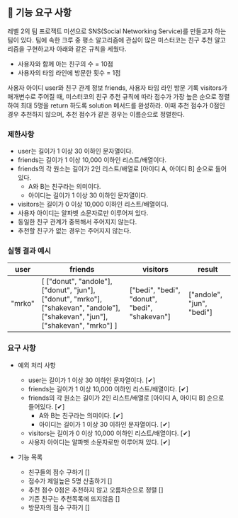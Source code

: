 ## 🚀 기능 요구 사항

레벨 2의 팀 프로젝트 미션으로 SNS(Social Networking Service)를 만들고자 하는 팀이 있다. 팀에 속한 크루 중 평소 알고리즘에 관심이 많은 미스터코는 친구 추천 알고리즘을 구현하고자 아래와 같은 규칙을 세웠다.

- 사용자와 함께 아는 친구의 수 = 10점 
- 사용자의 타임 라인에 방문한 횟수 = 1점

사용자 아이디 user와 친구 관계 정보 friends, 사용자 타임 라인 방문 기록 visitors가 매개변수로 주어질 때, 미스터코의 친구 추천 규칙에 따라 점수가 가장 높은 순으로 정렬하여 최대 5명을 return 하도록 solution 메서드를 완성하라. 이때 추천 점수가 0점인 경우 추천하지 않으며, 추천 점수가 같은 경우는 이름순으로 정렬한다.

### 제한사항

- user는 길이가 1 이상 30 이하인 문자열이다.
- friends는 길이가 1 이상 10,000 이하인 리스트/배열이다.
- friends의 각 원소는 길이가 2인 리스트/배열로 [아이디 A, 아이디 B] 순으로 들어있다.
  - A와 B는 친구라는 의미이다.
  - 아이디는 길이가 1 이상 30 이하인 문자열이다.
- visitors는 길이가 0 이상 10,000 이하인 리스트/배열이다.
- 사용자 아이디는 알파벳 소문자로만 이루어져 있다.
- 동일한 친구 관계가 중복해서 주어지지 않는다.
- 추천할 친구가 없는 경우는 주어지지 않는다.

### 실행 결과 예시

| user | friends | visitors | result |
| --- | --- | --- | --- |
| "mrko" | [ ["donut", "andole"], ["donut", "jun"], ["donut", "mrko"], ["shakevan", "andole"], ["shakevan", "jun"], ["shakevan", "mrko"] ] | ["bedi", "bedi", "donut", "bedi", "shakevan"] | ["andole", "jun", "bedi"] |


### 요구 사항

- 예외 처리 사항
  - user는 길이가 1 이상 30 이하인 문자열이다. [✔]
  - friends는 길이가 1 이상 10,000 이하인 리스트/배열이다. [✔]
  - friends의 각 원소는 길이가 2인 리스트/배열로 [아이디 A, 아이디 B] 순으로 들어있다. [✔]
    - A와 B는 친구라는 의미이다. [✔]
    - 아이디는 길이가 1 이상 30 이하인 문자열이다. [✔]
  - visitors는 길이가 0 이상 10,000 이하인 리스트/배열이다. [✔]
  - 사용자 아이디는 알파벳 소문자로만 이루어져 있다. [✔]

- 기능 목록
  - 친구들의 점수 구하기 []
  - 점수가 제일높은 5명 산출하기 []
  - 추천 점수 0점은 추천하지 않고 오름차순으로 정렬 []
  - 기존 친구는 추천목록에 뜨지않음 []
  - 방문자의 점수 구하기 []